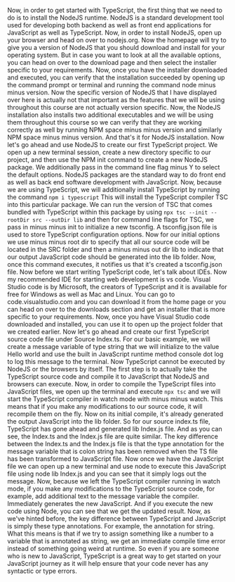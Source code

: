 Now, in order to get started with TypeScript, the first thing that we need to do is to install the
NodeJS runtime.
NodeJS is a standard development tool used for developing both backend as well as front end applications
for JavaScript as well as TypeScript.
Now, in order to install NodeJS, open up your browser and head on over to nodejs.org.
Now the homepage will try to give you a version of NodeJS that you should download and install for your
operating system.
But in case you want to look at all the available options, you can head on over to the download page
and then select the installer specific to your requirements.
Now, once you have the installer downloaded and executed, you can verify that the installation succeeded
by opening up the command prompt or terminal and running the command node minus minus version.
Now the specific version of NodeJS that I have displayed over here is actually not that important as
the features that we will be using throughout this course are not actually version specific.
Now, the NodeJS installation also installs two additional executables and we will be using them throughout
this course so we can verify that they are working correctly as well by running NPM space minus minus
version and similarly NPM space minus minus version.
And that's it for NodeJS installation.
Now let's go ahead and use NodeJS to create our first TypeScript project.
We open up a new terminal session, create a new directory specific to our project, and then use the
NPM init command to create a new NodeJS package.
We additionally pass in the command line flag minus Y to select the default options.
NodeJS packages are the standard way to do front end as well as back end software development with JavaScript.
Now, because we are using TypeScript, we will additionally install TypeScript by running the command
`npm i typescript`
This will install the TypeScript compiler TSC into this particular package.
We can run the version of TSC that comes bundled with TypeScript within this package by using `npx tsc --init --rootDir src --outDir lib`
and then for command line flags for TSC, we pass in minus minus init to initialize a new tsconfig.
A tsconfig.json file is used to store TypeScript configuration options.
Now for our initial options we use minus minus root dir to specify that all our source code will be
located in the SRC folder and then a minus minus out dir lib to indicate that our output JavaScript
code should be generated into the lib folder.
Now, once this command executes, it notifies us that it's created a tsconfig.json file.
Now before we start writing TypeScript code, let's talk about IDEs.
Now my recommended IDE for starting web development is vs code.
Visual Studio code is by Microsoft, the creators of TypeScript and it is available for free for Windows
as well as Mac and Linux.
You can go to code.visualstudio.com and you can download it from the home page or you can head on over
to the downloads section and get an installer that is more specific to your requirements.
Now, once you have Visual Studio code downloaded and installed, you can use it to open up the project
folder that we created earlier.
Now let's go ahead and create our first TypeScript source code file under Source Index.ts.
For our basic example, we will create a message variable of type string that we will initialize to
the value Hello world and use the built in JavaScript runtime method console dot log to log this message
to the terminal.
Now TypeScript cannot be executed by NodeJS or the browsers by itself.
The first step is to actually take the TypeScript source code and compile it to JavaScript that NodeJS
and browsers can execute.
Now, in order to compile the TypeScript files into JavaScript files, we open up the terminal and execute
`npx tsc` and we will start the TypeScript compiler in watch mode with minus minus watch.
This means that if you make any modifications to our source code, it will recompile them on the fly.
Now on its initial compile, it's already generated the output JavaScript into the lib folder.
So for our source index.ts file, TypeScript has gone ahead and generated lib Index.js file.
And as you can see, the Index.ts and the Index.js file are quite similar.
The key difference between the Index.ts and the Index.js file is that the type annotation for the message
variable that is colon string has been removed when the TS file has been transformed to JavaScript file.
Now once we have the JavaScript file we can open up a new terminal and use node to execute this JavaScript
file using node lib Index.js and you can see that it simply logs out the message.
Now, because we left the TypeScript compiler running in watch mode, if you make any modifications
to the TypeScript source code, for example, add additional text to the message variable the compiler.
Immediately generates the new JavaScript.
And if you execute the new code using Node, you can see that we get the updated result.
Now, as we've hinted before, the key difference between TypeScript and JavaScript is simply these
type annotations.
For example, the annotation for string.
What this means is that if we try to assign something like a number to a variable that is annotated
as string, we get an immediate compile time error instead of something going weird at runtime.
So even if you are someone who is new to JavaScript, TypeScript is a great way to get started on your
JavaScript journey as it will help ensure that your code never has any syntactic or type errors.
